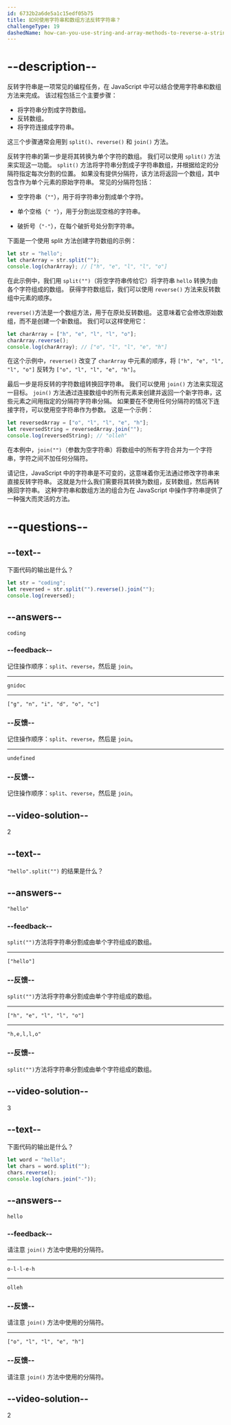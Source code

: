 ```yaml
---
id: 6732b2a6de5a1c15edf05b75
title: 如何使用字符串和数组方法反转字符串？
challengeType: 19
dashedName: how-can-you-use-string-and-array-methods-to-reverse-a-string
---
```


# --description--

反转字符串是一项常见的编程任务，在 JavaScript 中可以结合使用字符串和数组方法来完成。 该过程包括三个主要步骤：

- 将字符串分割成字符数组。
- 反转数组。
- 将字符连接成字符串。

这三个步骤通常会用到 `split()`、`reverse()` 和 `join()` 方法。

反转字符串的第一步是将其转换为单个字符的数组。 我们可以使用 `split()` 方法来实现这一功能。 `split()` 方法将字符串分割成子字符串数组，并根据给定的分隔符指定每次分割的位置。 如果没有提供分隔符，该方法将返回一个数组，其中包含作为单个元素的原始字符串。 常见的分隔符包括：

- 空字符串（`""`），用于将字符串分割成单个字符。

- 单个空格（`" "`），用于分割出现空格的字符串。

- 破折号（`"-"`），在每个破折号处分割字符串。

下面是一个使用 split 方法创建字符数组的示例：

```js
let str = "hello";
let charArray = str.split("");
console.log(charArray); // ["h", "e", "l", "l", "o"]
```

在此示例中，我们用 `split("")`（将空字符串传给它）将字符串 `hello` 转换为由各个字符组成的数组。 获得字符数组后，我们可以使用 `reverse()` 方法来反转数组中元素的顺序。

`reverse()`方法是一个数组方法，用于在原处反转数组。 这意味着它会修改原始数组，而不是创建一个新数组。 我们可以这样使用它：

```js
let charArray = ["h", "e", "l", "l", "o"];
charArray.reverse();
console.log(charArray); // ["o", "l", "l", "e", "h"]
```

在这个示例中，`reverse()` 改变了 `charArray` 中元素的顺序，将 `["h", "e", "l", "l", "o"]` 反转为 `["o", "l", "l", "e", "h"]`。

最后一步是将反转的字符数组转换回字符串。 我们可以使用 `join()` 方法来实现这一目标。 `join()` 方法通过连接数组中的所有元素来创建并返回一个新字符串，这些元素之间用指定的分隔符字符串分隔。 如果要在不使用任何分隔符的情况下连接字符，可以使用空字符串作为参数。 这是一个示例：

```js
let reversedArray = ["o", "l", "l", "e", "h"];
let reversedString = reversedArray.join("");
console.log(reversedString); // "olleh"
```

在本例中，`join("")`（参数为空字符串）将数组中的所有字符合并为一个字符串，字符之间不加任何分隔符。

请记住，JavaScript 中的字符串是不可变的，这意味着你无法通过修改字符串来直接反转字符串。 这就是为什么我们需要将其转换为数组，反转数组，然后再转换回字符串。 这种字符串和数组方法的组合为在 JavaScript 中操作字符串提供了一种强大而灵活的方法。

# --questions--

## --text--

下面代码的输出是什么？

```js
let str = "coding";
let reversed = str.split("").reverse().join("");
console.log(reversed);
```

## --answers--

`coding`

### --feedback--

记住操作顺序：`split`、`reverse`，然后是 `join`。

---

`gnidoc`

---

`["g", "n", "i", "d", "o", "c"]`

### --反馈--

记住操作顺序：`split`、`reverse`，然后是 `join`。

---

`undefined`

### --反馈--

记住操作顺序：`split`、`reverse`，然后是 `join`。

## --video-solution--

2

## --text--

`"hello".split("")` 的结果是什么？

## --answers--

`"hello"`

### --feedback--

`split("")`方法将字符串分割成由单个字符组成的数组。

---

`["hello"]`

### --反馈--

`split("")`方法将字符串分割成由单个字符组成的数组。

---

`["h", "e", "l", "l", "o"]`

---

`"h,e,l,l,o"`

### --反馈--

`split("")`方法将字符串分割成由单个字符组成的数组。

## --video-solution--

3

## --text--

下面代码的输出是什么？

```js
let word = "hello";
let chars = word.split("");
chars.reverse();
console.log(chars.join("-"));
```

## --answers--

`hello`

### --feedback--

请注意 `join()` 方法中使用的分隔符。

---

`o-l-l-e-h`

---

`olleh`

### --反馈--

请注意 `join()` 方法中使用的分隔符。

---

`["o", "l", "l", "e", "h"]`

### --反馈--

请注意 `join()` 方法中使用的分隔符。

## --video-solution--

2
